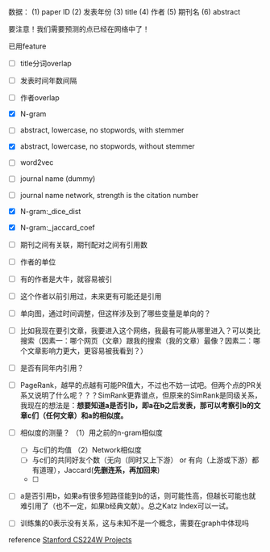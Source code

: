 数据：
(1) paper ID
(2) 发表年份
(3) title
(4) 作者
(5) 期刊名
(6) abstract

要注意！我们需要预测的点已经在网络中了！

已用feature

- [ ] title分词overlap
- [ ] 发表时间年数间隔
- [ ] 作者overlap
- [x] N-gram
- [ ] abstract, lowercase, no stopwords, with stemmer 
- [x] abstract, lowercase, no stopwords, without stemmer 
- [ ] word2vec
- [ ] journal name (dummy)
- [ ] journal name network, strength is the citation number
- [x] N-gram:_dice_dist
- [x] N-gram:_jaccard_coef
- [ ] 期刊之间有关联，期刊配对之间有引用数
- [ ] 作者的单位
- [ ] 有的作者是大牛，就容易被引
- [ ] 这个作者以前引用过，未来更有可能还是引用
- [ ] 单向图，通过时间调整，但这样涉及到了哪些变量是单向的？
- [ ] 比如我现在要引文章，我要进入这个网络，我最有可能从哪里进入？可以类比搜索（因素一：哪个网页（文章）跟我的搜索（我的文章）最像？因素二：哪个文章影响力更大，更容易被我看到？）
- [ ] 是否有同年内引用？
- [ ] PageRank，越早的点越有可能PR值大，不过也不妨一试吧。但两个点的PR关系又说明了什么呢？？？SimRank更靠谱点，但原来的SimRank是同级关系，我现在的想法是：**想要知道a是否引b，即a在b之后发表，那可以考察引b的文章c们（任何文章）和a的相似度。**
- [ ] 相似度的测量？
    （1）用之前的n-gram相似度
   - [ ] 与c们的均值
    （2）Network相似度
   - [ ] 与c们的共同好友个数（无向（同时又上下游） or 有向（上游或下游）都有道理），Jaccard(**先删连系，再加回来**)
   - [ ] 
- [ ] a是否引用b，如果a有很多短路径能到b的话，则可能性高，但越长可能也就难引用了（也不一定，如果b经典文献）。总之Katz Index可以一试。
- [ ] 训练集的0表示没有关系，这与未知不是一个概念，需要在graph中体现吗


reference
[Stanford CS224W Projects](http://snap.stanford.edu/class/cs224w-2010/proj2010/)